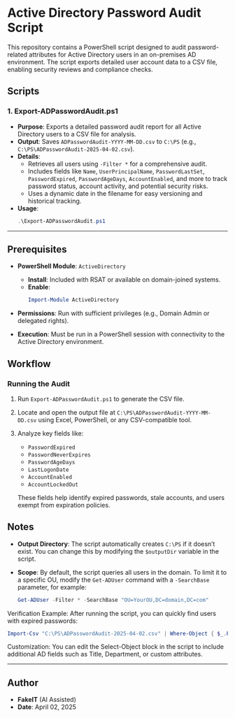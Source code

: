 # Active Directory Password Audit Script

This repository contains a PowerShell script designed to audit password-related attributes for Active Directory users in an on-premises AD environment. The script exports detailed user account data to a CSV file, enabling security reviews and compliance checks.


## Scripts

### 1. Export-ADPasswordAudit.ps1

- **Purpose**: Exports a detailed password audit report for all Active Directory users to a CSV file for analysis.
- **Output**: Saves `ADPasswordAudit-YYYY-MM-DD.csv` to `C:\PS` (e.g., `C:\PS\ADPasswordAudit-2025-04-02.csv`).
- **Details**:
  - Retrieves all users using `-Filter *` for a comprehensive audit.
  - Includes fields like `Name`, `UserPrincipalName`, `PasswordLastSet`, `PasswordExpired`, `PasswordAgeDays`, `AccountEnabled`, and more to track password status, account activity, and potential security risks.
  - Uses a dynamic date in the filename for easy versioning and historical tracking.
- **Usage**:
  ```powershell
  .\Export-ADPasswordAudit.ps1

---



## Prerequisites

- **PowerShell Module**: `ActiveDirectory`
  - **Install**: Included with RSAT or available on domain-joined systems.
  - **Enable**:
    ```powershell
    Import-Module ActiveDirectory
    ```

- **Permissions**: Run with sufficient privileges (e.g., Domain Admin or delegated rights).

- **Execution**: Must be run in a PowerShell session with connectivity to the Active Directory environment.


## Workflow

### Running the Audit

1. Run `Export-ADPasswordAudit.ps1` to generate the CSV file.
2. Locate and open the output file at `C:\PS\ADPasswordAudit-YYYY-MM-DD.csv` using Excel, PowerShell, or any CSV-compatible tool.
3. Analyze key fields like:
   - `PasswordExpired`
   - `PasswordNeverExpires`
   - `PasswordAgeDays`
   - `LastLogonDate`
   - `AccountEnabled`
   - `AccountLockedOut`

   These fields help identify expired passwords, stale accounts, and users exempt from expiration policies.


## Notes

- **Output Directory**: The script automatically creates `C:\PS` if it doesn’t exist. You can change this by modifying the `$outputDir` variable in the script.

- **Scope**: By default, the script queries all users in the domain. To limit it to a specific OU, modify the `Get-ADUser` command with a `-SearchBase` parameter, for example:
  ```powershell
  Get-ADUser -Filter * -SearchBase "OU=YourOU,DC=domain,DC=com"
  ```
Verification Example: After running the script, you can quickly find users with expired passwords:

```powershell
Import-Csv "C:\PS\ADPasswordAudit-2025-04-02.csv" | Where-Object { $_.PasswordExpired -eq "True" }
```
Customization: You can edit the Select-Object block in the script to include additional AD fields such as Title, Department, or custom attributes.


---


## Author

- **FakeIT** (AI Assisted)
- **Date**: April 02, 2025

